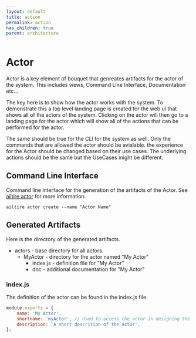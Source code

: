 ```yaml
---
layout: default
title: action
permalink: action
has_children: true
parent: architecture
---
```


# Actor

Actor is a key element of bouquet that genreates artifacts for the actor of the system. This includes
views, Command Line Interface, Documentation etc...

The key here is to show how the actor works with the system. To demonstrate this a top level landing page
is created for the web ui that shows all of the actors of the system. Clicking on the actor will then
go to a landing page for the actor which will show all of the actions that can be performed for the
actor.

The same should be true for the CLI for the system as well. Only the commands that are allowed the actor
should be avialable. the experience for the Actor should be changed based on their use cases. The underlying
actions should be the same but the UseCases might be different.

## Command Line Interface

Command line interface for the generation of the artifacts of the Actor. See [ailtire actor](cli-actor) for more
information.

```shell
ailtire actor create --name "Actor Name"
```

## Generated Artifacts

Here is the directory of the generated artifacts.
* actors - base directory for all actors.
  * MyActor - directory for the actor named "My Actor"
    * index.js - definition file for "My Actor"
    * doc - additional documentation for "My Actor"
  
### index.js
The definition of the actor can be found in the index.js file.
```javascript
module.exports = {
    name: 'My Actor',
    shortname: 'myActor', // Used to access the actor in designing the architecture.
    description: 'A short descrition of the Actor',
};

```
